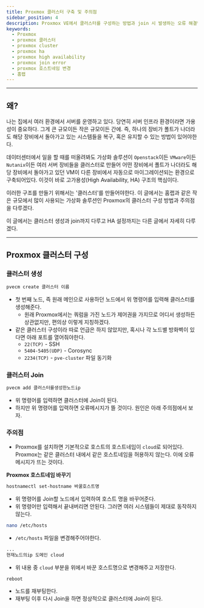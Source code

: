 ```yaml
---
title: Proxmox 클러스터 구축 및 주의점
sidebar_position: 4
description: Proxmox VE에서 클러스터를 구성하는 방법과 join 시 발생하는 오류 해결법을 정리했습니다. 홈서버나 소규모 인프라 환경에서 고가용성(HA)을 구축하기 위한 기초 개념과 방화벽 포트 설정, 호스트네임 변경 절차까지 단계별로 설명합니다.
keywords:
  - Proxmox
  - proxmox 클러스터
  - proxmox cluster
  - proxmox ha
  - proxmox high availability
  - proxmox join error
  - proxmox 호스트네임 변경
  - 홈랩
---
```

---
## 왜?

나는 집에서 여러 환경에서 서버를 운영하고 있다. 당연히 서버 인프라 환경이라면 가용성이 중요하다. 그게 큰 규모이든 작은 규모이든 간에. 즉, 하나의 장비가 폴트가 나더라도 해당 장비에서 돌아가고 있는 시스템들을 복구, 혹은 유지할 수 있는 방법이 있어야한다. 

데이터센터에서 일을 할 때를 떠올려봐도 가상화 솔루션이 `Openstack`이든 `VMware`이든 `Nutanix`이든 여러 서버 장비들을 클러스터로 만들어 어떤 장비에서 폴트가 나더라도 해당 장비에서 돌아가고 있던 VM이 다른 장비에서 자동으로 마이그레이션되는 환경으로 구축되어있다. 이것이 바로 고가용성(High Availability, HA) 구조의 핵심이다.

이러한 구조를 만들기 위해서는 '클러스터'를 만들어야한다. 이 글에서는 홈랩과 같은 작은 규모에서 많이 사용되는 가상화 솔루션인 Proxmox의 클러스터 구성 방법과 주의점을 다루겠다.

이 글에서는 클러스터 생성과 join까지 다루고 HA 설정까지는 다른 글에서 자세히 다루겠다.

---
## Proxmox 클러스터 구성
### 클러스터 생성

```bash
pvecm create 클러스터 이름
```

- 첫 번째 노드, 즉 원래 메인으로 사용하던 노드에서 위 명령어를 입력해 클러스터를 생성해준다.
	- 원래 Proxmox에서는 쿼럼을 가진 노드가 제어권을 가지므로 어디서 생성하든 상관없지만, 편의상 이렇게 지칭하겠다.
- 같은 클러스터 구성이라 따로 언급은 하지 않았지만, 혹시나 각 노드별 방화벽이 있다면 아래 포트를 열어줘야한다.
	- `22(TCP)` - SSH
	- `5404-5405(UDP)` - Corosync
	- `2234(TCP)` - `pve-cluster` 파일 동기화

### 클러스터 Join

```bash
pvecm add 클러스터를생성한노드ip
```

- 위 명령어를 입력하면 클러스터에 Join이 된다.
- 하지만 위 명령어를 입력하면 오류메시지가 뜰 것이다. 원인은 아래 주의점에서 보자.

### 주의점

- Proxmox를 설치하면 기본적으로 호스트의 호스트네임이 `cloud`로 되어있다. Proxmox는 같은 클러스터 내에서 같은 호스트네임을 허용하지 않는다. 이에 오류메시지가 뜨는 것이다.

**Proxmox 호스트네임 바꾸기**

```bash
hostnamectl set-hostname 바꿀호스트명
```

- 위 명령어를 Join할 노드에서 입력하여 호스트 명을 바꾸어준다.
- 위 명령어만 입력해서 끝내버리면 안된다. 그러면 여러 시스템들이 제대로 동작하지 않는다.

```bash
nano /etc/hosts
```

- `/etc/hosts` 파일을 변경해주어야한다.

```bash
...
현재노드의ip 도메인 cloud
```

- 위 내용 중 `cloud` 부분을 위에서 바꾼 호스트명으로 변경해주고 저장한다.

```bash
reboot
```

- 노드를 재부팅한다.
- 재부팅 이후 다시 Join을 하면 정상적으로 클러스터에 Join이 된다.
